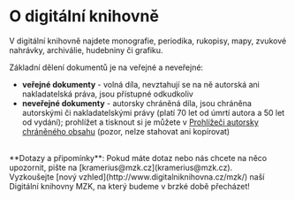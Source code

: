 # O digitální knihovně

V digitální knihovně najdete monografie, periodika, rukopisy, mapy, zvukové nahrávky, archiválie, hudebniny či grafiku.

Základní dělení dokumentů je na veřejné a neveřejné:

* __**veřejné dokumenty**__ - volná díla, nevztahují se na ně autorská ani nakladatelská práva, jsou přístupné odkudkoliv
* __**neveřejné dokumenty**__ - autorsky chráněná díla, jsou chráněna autorskými či nakladatelskými právy (platí 70 let od úmrtí autora a 50 let od vydání); prohlížet a tisknout si je můžete v [Prohlížeči autorsky chráněného obsahu](/cs/digitalni-knihovna) (pozor, nelze stahovat ani kopírovat)
</br>
**Dotazy a připomínky**: Pokud máte dotaz nebo nás chcete na něco upozornit, pište na [kramerius@mzk.cz](kramerius@mzk.cz).
</br>
Vyzkoušejte [nový vzhled](http://www.digitalniknihovna.cz/mzk/) naší Digitální knihovny MZK, na který budeme v brzké době přecházet! 
